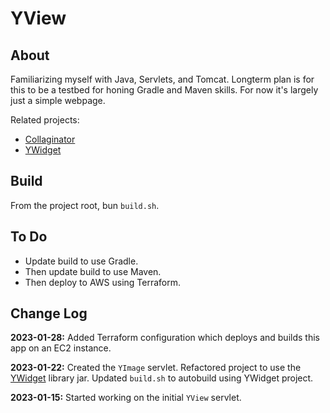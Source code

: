 # YView

## About

Familiarizing myself with Java, Servlets, and Tomcat.
Longterm plan is for this to be a testbed for honing Gradle and Maven skills.
For now it's largely just a simple webpage.

Related projects:
* [Collaginator](https://github.com/andreburto/Collaginator)
* [YWidget](https://github.com/andreburto/YWidget)

## Build

From the project root, bun `build.sh`.

## To Do

* Update build to use Gradle.
* Then update build to use Maven.
* Then deploy to AWS using Terraform.

## Change Log

**2023-01-28:** Added Terraform configuration which deploys and builds this app on an EC2 instance.

**2023-01-22:** Created the `YImage` servlet.
Refactored project to use the [YWidget](https://github.com/andreburto/YWidget) library jar.
Updated `build.sh` to autobuild using YWidget project. 

**2023-01-15:** Started working on the initial `YView` servlet.
